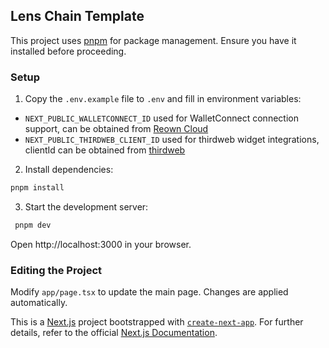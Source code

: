 ## Lens Chain Template

This project uses [pnpm](https://pnpm.io) for package management. Ensure you have it installed before proceeding.

### Setup

1. Copy the `.env.example` file to `.env` and fill in environment variables:
- `NEXT_PUBLIC_WALLETCONNECT_ID` used for WalletConnect connection support, can be obtained from [Reown Cloud](https://cloud.reown.com)
- `NEXT_PUBLIC_THIRDWEB_CLIENT_ID` used for thirdweb widget integrations, clientId can be obtained from [thirdweb](https://thirdweb.com)

2. Install dependencies:

```bash
pnpm install
```

3. Start the development server:

```bash
 pnpm dev
```

Open http://localhost:3000 in your browser.

### Editing the Project

Modify `app/page.tsx` to update the main page. Changes are applied automatically.

This is a [Next.js](https://nextjs.org) project bootstrapped with [`create-next-app`](https://nextjs.org/docs/app/api-reference/cli/create-next-app). For further details, refer to the official [Next.js Documentation](https://nextjs.org/docs).
